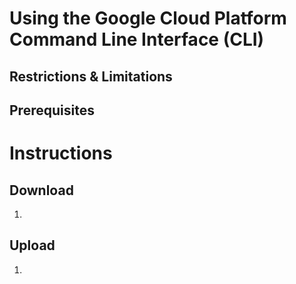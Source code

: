 # Using the Google Cloud Platform Command Line Interface (CLI)


## Restrictions & Limitations

## Prerequisites

# Instructions


## Download

1. 

## Upload

1. 